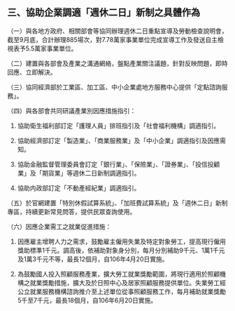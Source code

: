 ## 三、協助企業調適「週休二日」新制之具體作為

（一）與各地方政府、相關部會等協同辦理週休二日重點宣導及勞動檢查說明會，截至9月底，合計辦理885場次，對7.78萬家事業單位完成宣導工作及發送自主檢視表予5.5萬家事業單位。

（二）建置與各部會及產業之溝通網絡，盤點產業關注議題，針對反映問題，即時回應、立即解決。

（三）協同經濟部於工業區、加工區、中小企業處地方服務中心提供「定點諮詢服務」。

（四）與各部會共同研議產業別因應措施指引：

1. 協助衛生福利部訂定「護理人員」排班指引及「社會福利機構」調適指引。

2. 協助經濟部訂定「製造業」、「商業服務業」及「中小企業」調適指引及因應需知。

3. 協助金融監督管理委員會訂定「銀行業」、「保險業」、「證券業」、「投信投顧業」及「期貨業」等週休二日新制調適指引。

4. 協助内政部訂定「不動產經紀業」調適指引。

（五）於官網建置「特別休假試算系統」、「加班費試算系統」及「週休二日」新制專區，持續更新常見問答，提供民眾查詢使用。

（六）因應企業需工之就業促進措施：

1. 因應雇主增聘人力之需求，鼓勵雇主僱用失業及特定對象勞工，提高現行僱用獎助標準1千元。調高後，依補助對象身分別，每月分別補助9千元、1萬1千元及1萬3千元不等，最長12個月，自106年4月20日實施。

2. 為鼓勵國人投入照顧服務產業，擴大勞工就業獎勵範圍，將現行適用於照顧機構之就業獎勵措施，擴大及於日照中心及居家照顧服務提供單位。失業勞工經公立就業服務機構諮詢推介至上述單位從事照顧服務工作，每月補助就業獎勵5千至7千元，最長18個月，自106年6月20日實施。
